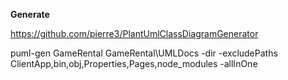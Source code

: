 
**Generate**

https://github.com/pierre3/PlantUmlClassDiagramGenerator

puml-gen GameRental GameRental\UMLDocs -dir -excludePaths ClientApp,bin,obj,Properties,Pages,node_modules -allInOne